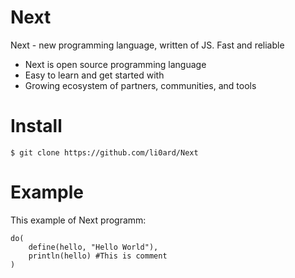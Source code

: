# Next
Next - new programming language, written of JS.
Fast and reliable

- Next is open source programming language
- Easy to learn and get started with
- Growing ecosystem of partners, communities, and tools

# Install

```
$ git clone https://github.com/li0ard/Next
```

# Example

This example of Next programm:
```
do(
	define(hello, "Hello World"),
	println(hello) #This is comment
)
```
